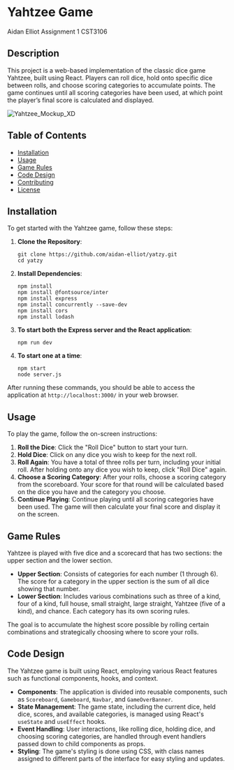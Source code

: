 # Yahtzee Game
Aidan Elliot
Assignment 1
CST3106

## Description
This project is a web-based implementation of the classic dice game Yahtzee, built using React. Players can roll dice, hold onto specific dice between rolls, and choose scoring categories to accumulate points. The game continues until all scoring categories have been used, at which point the player’s final score is calculated and displayed.

![Yahtzee_Mockup_XD](https://github.com/aidan-elliot/yatzy/assets/81194636/9f3610cf-4594-4a22-87cd-1ce4d2ee033b)

## Table of Contents
- [Installation](#installation)
- [Usage](#usage)
- [Game Rules](#game-rules)
- [Code Design](#code-design)
- [Contributing](#contributing)
- [License](#license)

## Installation
To get started with the Yahtzee game, follow these steps:

1. **Clone the Repository**: 
   ```
   git clone https://github.com/aidan-elliot/yatzy.git
   cd yatzy
   ```

2. **Install Dependencies**: 
   ```
   npm install
   npm install @fontsource/inter
   npm install express
   npm install concurrently --save-dev
   npm install cors
   npm install lodash
   ```
3. **To start both the Express server and the React application**: 
   ```
   npm run dev
   ```

3. **To start one at a time**: 
   ```
   npm start
   node server.js
   ```

After running these commands, you should be able to access the application at `http://localhost:3000/` in your web browser.

## Usage
To play the game, follow the on-screen instructions:

1. **Roll the Dice**: Click the "Roll Dice" button to start your turn.
2. **Hold Dice**: Click on any dice you wish to keep for the next roll.
3. **Roll Again**: You have a total of three rolls per turn, including your initial roll. After holding onto any dice you wish to keep, click "Roll Dice" again.
4. **Choose a Scoring Category**: After your rolls, choose a scoring category from the scoreboard. Your score for that round will be calculated based on the dice you have and the category you choose.
5. **Continue Playing**: Continue playing until all scoring categories have been used. The game will then calculate your final score and display it on the screen.

## Game Rules
Yahtzee is played with five dice and a scorecard that has two sections: the upper section and the lower section.

- **Upper Section**: Consists of categories for each number (1 through 6). The score for a category in the upper section is the sum of all dice showing that number.
- **Lower Section**: Includes various combinations such as three of a kind, four of a kind, full house, small straight, large straight, Yahtzee (five of a kind), and chance. Each category has its own scoring rules.

The goal is to accumulate the highest score possible by rolling certain combinations and strategically choosing where to score your rolls.

## Code Design
The Yahtzee game is built using React, employing various React features such as functional components, hooks, and context.

- **Components**: The application is divided into reusable components, such as `Scoreboard`, `Gameboard`, `Navbar`, and `GameOverBanner`.
- **State Management**: The game state, including the current dice, held dice, scores, and available categories, is managed using React's `useState` and `useEffect` hooks.
- **Event Handling**: User interactions, like rolling dice, holding dice, and choosing scoring categories, are handled through event handlers passed down to child components as props.
- **Styling**: The game's styling is done using CSS, with class names assigned to different parts of the interface for easy styling and updates.
